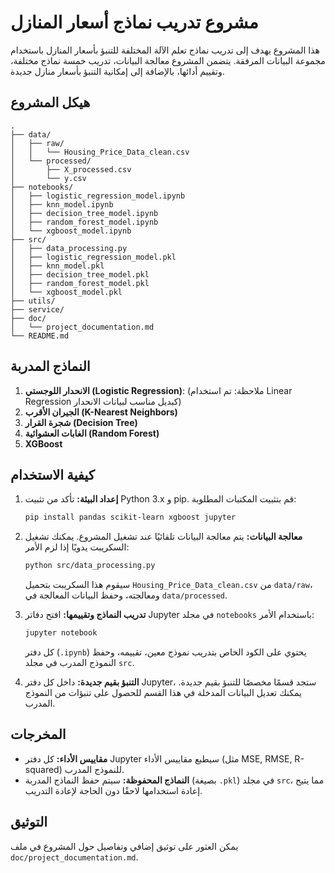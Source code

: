 # مشروع تدريب نماذج أسعار المنازل

هذا المشروع يهدف إلى تدريب نماذج تعلم الآلة المختلفة للتنبؤ بأسعار المنازل باستخدام مجموعة البيانات المرفقة. يتضمن المشروع معالجة البيانات، تدريب خمسة نماذج مختلفة، وتقييم أدائها، بالإضافة إلى إمكانية التنبؤ بأسعار منازل جديدة.

## هيكل المشروع

```
.  
├── data/
│   ├── raw/                 
│   │   └── Housing_Price_Data_clean.csv
│   └── processed/           
│       ├── X_processed.csv
│       └── y.csv
├── notebooks/                
│   ├── logistic_regression_model.ipynb
│   ├── knn_model.ipynb
│   ├── decision_tree_model.ipynb
│   ├── random_forest_model.ipynb
│   └── xgboost_model.ipynb
├── src/                     
│   ├── data_processing.py
│   ├── logistic_regression_model.pkl
│   ├── knn_model.pkl
│   ├── decision_tree_model.pkl
│   ├── random_forest_model.pkl
│   └── xgboost_model.pkl
├── utils/                   
├── service/                  
├── doc/                     
│   └── project_documentation.md
└── README.md                 
```

## النماذج المدربة

1.  **الانحدار اللوجستي (Logistic Regression)**: (ملاحظة: تم استخدام Linear Regression كبديل مناسب لبيانات الانحدار)
2.  **الجيران الأقرب (K-Nearest Neighbors)**
3.  **شجرة القرار (Decision Tree)**
4.  **الغابات العشوائية (Random Forest)**
5.  **XGBoost**

## كيفية الاستخدام

1.  **إعداد البيئة:**
    تأكد من تثبيت Python 3.x و pip.
    قم بتثبيت المكتبات المطلوبة:
    ```bash
    pip install pandas scikit-learn xgboost jupyter
    ```

2.  **معالجة البيانات:**
    يتم معالجة البيانات تلقائيًا عند تشغيل المشروع. يمكنك تشغيل السكريبت يدويًا إذا لزم الأمر:
    ```bash
    python src/data_processing.py
    ```
    سيقوم هذا السكريبت بتحميل `Housing_Price_Data_clean.csv` من `data/raw`، ومعالجته، وحفظ البيانات المعالجة في `data/processed`.

3.  **تدريب النماذج وتقييمها:**
    افتح دفاتر Jupyter في مجلد `notebooks` باستخدام الأمر:
    ```bash
    jupyter notebook
    ```
    كل دفتر (`.ipynb`) يحتوي على الكود الخاص بتدريب نموذج معين، تقييمه، وحفظ النموذج المدرب في مجلد `src`.

4.  **التنبؤ بقيم جديدة:**
    داخل كل دفتر Jupyter، ستجد قسمًا مخصصًا للتنبؤ بقيم جديدة. يمكنك تعديل البيانات المدخلة في هذا القسم للحصول على تنبؤات من النموذج المدرب.

## المخرجات

-   **مقاييس الأداء:** كل دفتر Jupyter سيطبع مقاييس الأداء (مثل MSE, RMSE, R-squared) للنموذج المدرب.
-   **النماذج المحفوظة:** سيتم حفظ النماذج المدربة (بصيغة `.pkl`) في مجلد `src`، مما يتيح إعادة استخدامها لاحقًا دون الحاجة لإعادة التدريب.

## التوثيق

يمكن العثور على توثيق إضافي وتفاصيل حول المشروع في ملف `doc/project_documentation.md`.

